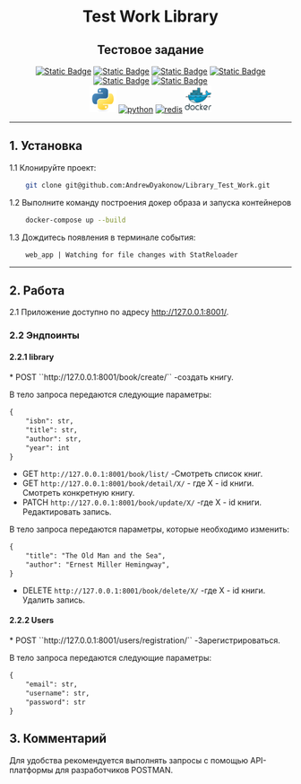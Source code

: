 
<h1 align="center">Test Work Library</h1>

<h2 align="center"> Тестовое задание </h2>

<div align="center">
    
<div>
    <a href="https://www.django-rest-framework.org/"><img alt="Static Badge" src="https://img.shields.io/badge/DRF-3.14.0-blue?labelColor=gray"></a>
    <a href="https://pypi.org/project/pymysql/"><img alt="Static Badge" src="https://img.shields.io/badge/pymysql-1.1.0-green?labelColor=gray"></a>
    <a href="https://cryptography.io/en/latest/"><img alt="Static Badge" src="https://img.shields.io/badge/cryptography-41.1.5-red?labelColor=gray"></a>
    <a href="https://docs.celeryq.dev/en/stable/"><img alt="Static Badge" src="https://img.shields.io/badge/celery-5.3.6-darkblue?labelColor=gray"></a>
    <a href="https://docs.pydantic.dev/latest/concepts/pydantic_settings/"><img alt="Static Badge" src="https://img.shields.io/badge/pydantic settings-2.1.0-darkviolet?labelColor=gray"></a>
    <a href="https://pypi.org/project/async-timeout/"><img alt="Static Badge" src="https://img.shields.io/badge/async_timeout-2.1.0-darkgreen?labelColor=gray"></a>
</div>
<div>
    <a href="https://www.python.org/"><img width="48" height="48" src="https://raw.githubusercontent.com/devicons/devicon/master/icons/python/python-original.svg" alt="python"/></a>
    <a href="https://www.djangoproject.com/"><img width="48" height="48" src="https://cdn.worldvectorlogo.com/logos/django.svg" alt="python"/></a>
    <a href="https://redis.io/"><img width="48" height="48" src="https://img.icons8.com/color/48/redis.png" alt="redis"/></a>
    <a href="https://www.docker.com/"><img width="48" height="48" src="https://raw.githubusercontent.com/devicons/devicon/master/icons/docker/docker-original-wordmark.svg" alt="docker"/></a>
</div>

</div>

___

<h2>1. Установка</h2>

1.1 Клонируйте проект:
    
```bash
    git clone git@github.com:AndrewDyakonow/Library_Test_Work.git
```

1.2 Выполните команду построения докер образа и запуска контейнеров
```bash
    docker-compose up --build
```

1.3 Дождитесь появления в терминале события:
```
    web_app | Watching for file changes with StatReloader
```

___

<h2>2. Работа</h2>

2.1 Приложение доступно по адресу http://127.0.0.1:8001/.

<h3>2.2 Эндпоинты </h3>
<h4>2.2.1 library</h4>
* POST ``http://127.0.0.1:8001/book/create/`` -создать книгу.

В тело запроса передаются следующие параметры:

```
{
    "isbn": str,
    "title": str,
    "author": str,
    "year": int
}
```

* GET ``http://127.0.0.1:8001/book/list/`` -Смотреть список книг.
* GET ``http://127.0.0.1:8001/book/detail/X/`` - где X - id книги. Смотреть конкретную книгу.  
* PATCH ``http://127.0.0.1:8001/book/update/X/`` -где X - id книги. Редактировать запись.

В тело запроса передаются параметры, которые необходимо изменить:

```
{
    "title": "The Old Man and the Sea",
    "author": "Ernest Miller Hemingway",
}
```

* DELETE ``http://127.0.0.1:8001/book/delete/X/`` -где X - id книги. Удалить запись.


<h4>2.2.2 Users </h4>
* POST ``http://127.0.0.1:8001/users/registration/`` -Зарегистрироваться.

В тело запроса передаются следующие параметры:

```
{
    "email": str,
    "username": str,
    "password": str
}
```

<h2>3. Комментарий</h2>
Для удобства рекомендуется выполнять запросы с помощью API-платформы для разработчиков POSTMAN.